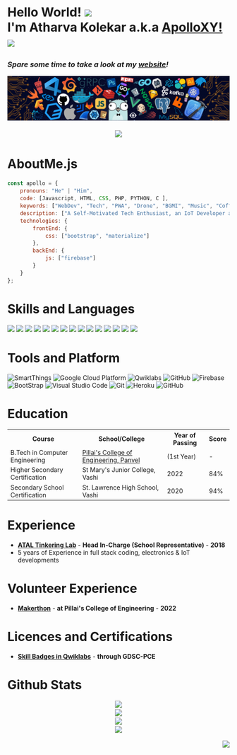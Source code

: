 # Hello World! <img src="https://media.tenor.com/HO7EBVsu04oAAAAC/pikachu-pokemon.gif" height="35"><br>I'm Atharva Kolekar a.k.a [ApolloXY!](https://github.com/apollo-xy) <img src="https://emojis.slackmojis.com/emojis/images/1643515118/11386/among_us_orange_dance.gif?1643515118" width="35"/>

<!-- https://emojis.slackmojis.com/emojis/images/1641578819/51091/pikachu_wave.gif?1641578819 -->
<h3><i>Spare some time to take a look at my <a href="https://www.protonix.tech/">website</a>!</i></h3>

<!-- <img src="https://github.com/AtharvaKolekar/AtharvaKolekar/blob/main/header.png" align="center" height="200"> -->
![](https://github.com/AtharvaKolekar/AtharvaKolekar/blob/main/header.png)

<h4 align="center"><img src="https://readme-typing-svg.herokuapp.com?font=Orbitron&size=20&duration=4000&pause=1000&color=fe347e&center=true&vCenter=true&width=435&lines=%F0%9F%91%A9%E2%80%8D%F0%9F%92%BB+A+Self-Motivated+Tech+Enthusiast+%F0%9F%91%A9%E2%80%8D%F0%9F%92%BB;%F0%9F%92%BB+An+Electronics+%26+IoT+Developer+%F0%9F%92%BB;%F0%9F%A4%A9%F0%9F%95%8A%EF%B8%8F+A+Computer+Engineer+%F0%9F%95%8A%EF%B8%8F%F0%9F%A4%A9;%E2%98%81+A+Google+Cloud+Developer+%E2%98%81;%F0%9F%98%8E%3C%2F%3E+A+Full+Stack+Web+Developer+%3C%2F%3E%F0%9F%98%8E;%F0%9F%9A%81+A+Drone+Creator+%F0%9F%9A%81;%F0%9F%93%B8+A+Photographer+%F0%9F%93%B8;%F0%9F%9B%A0%EF%B8%8F+A+Arduino+%26+Raspberry+Pi+Creator+%F0%9F%9B%A0%EF%B8%8F"></h4>

<!--  <h4 align="center"><samp>A Self-Motivated Tech Enthusiast,<br>An Electronics & IoT Developer,<br>A Cloud & Web Developer ☁ & <br>A Drone-Creator</samp></h4> -->
<!-- https://github.com/amandewatnitrr -->
<!-- https://github.com/anirudhbelwadi/anirudhbelwadi/blob/master/README.md? -->
<!-- https://github.com/anmol098/anmol098 -->
<!-- https://github.com/abhisheknaiidu/abhisheknaiidu -->

# AboutMe.js

```javascript
const apollo = {
    pronouns: "He" | "Him",
    code: [Javascript, HTML, CSS, PHP, PYTHON, C ],
    keywords: ["WebDev", "Tech", "PWA", "Drone", "BGMI", "Music", "Coffee"],
    description: ["A Self-Motivated Tech Enthusiast, an IoT Developer and Full Stack Web Developer"],
    technologies: {
        frontEnd: {
            css: ["bootstrap", "materialize"]
        },
        backEnd: {
            js: ["firebase"]
        }        
    }
};
```

# Skills and Languages
<p align="left">
<img src="https://img.shields.io/badge/HTML5-E34F26?style=for-the-badge&logo=HTML5&logoColor=white">  <img src="https://img.shields.io/badge/JavaScript-F7DF1E?style=for-the-badge&logo=javascript&logoColor=black">  <img src="https://img.shields.io/badge/CSS3-1572B6?style=for-the-badge&logo=CSS3&logoColor=white">  <img src="https://img.shields.io/badge/Arduino-00979D?style=for-the-badge&logo=Arduino&logoColor=white">  <img src="https://img.shields.io/badge/Raspberry_pi-C51A4A?style=for-the-badge&logo=raspberry-pi&logoColor=white">  <img src="https://img.shields.io/badge/C++-00599C?style=for-the-badge&logo=c%2B%2B&logoColor=white">  <img src="https://img.shields.io/badge/PHP-777BB4?style=for-the-badge&logo=php&logoColor=white">  <img src="https://img.shields.io/badge/C-27338e?style=for-the-badge&logo=c&logoColor=white">  <img src="https://img.shields.io/badge/Python-3776AB?style=for-the-badge&logo=Python&logoColor=white">  <img src="https://img.shields.io/badge/MySQL-4479A1?style=for-the-badge&logo=MySQL&logoColor=white">  <img src="https://img.shields.io/badge/MATLAB-800000?style=for-the-badge&logo=MathWorks&logoColor=white">  <img src="https://img.shields.io/badge/SCILAB-004C93?style=for-the-badge&logo=MathWork&logoColor=white">  <img src="https://img.shields.io/badge/Java-013243?style=for-the-badge&logo=Java&logoColor=white"> <img src="https://img.shields.io/badge/jQuery-0769AD?style=for-the-badge&logo=jquery&logoColor=white"> <img src="https://img.shields.io/badge/DRONE-00BFFF?style=for-the-badge&logo=drone&logoColor=white"></p>

# Tools and Platform

![SmartThings](https://img.shields.io/badge/SmartThings-777BB4?style=for-the-badge&logo=SmartThings&logoColor=white)
![Google Cloud Platform](https://img.shields.io/badge/Google_Cloud-4285F4?style=for-the-badge&logo=google-cloud&logoColor=white)
![Qwiklabs](https://img.shields.io/badge/Qwiklabs-F5CD0E?style=for-the-badge&logo=Qwiklabs&logoColor=800000)
![GitHub](https://img.shields.io/badge/GitHub-181717?style=for-the-badge&logo=github)
![Firebase](https://img.shields.io/badge/Firebase-ffcb2c?style=for-the-badge&logo=Firebase&logoColor=DD1100)
![BootStrap](https://img.shields.io/badge/Bootstrap-7952B3?style=for-the-badge&logo=bootstrap&logoColor=white)
![Visual Studio Code](https://img.shields.io/badge/Visual_Studio_Code-007ACC?style=for-the-badge&logo=Visual-Studio-Code&logoColor=white)
![Git](https://img.shields.io/badge/Git-F05032?style=for-the-badge&logo=Git&logoColor=white)
![Heroku](https://img.shields.io/badge/Heroku-430098?style=for-the-badge&logo=Heroku&logoColor=white)
![GitHub](https://img.shields.io/badge/Railway-b63bce?style=for-the-badge&logo=railway&logoColor=white)

<!-- ![HackerRank](https://img.shields.io/badge/HackerRank-107C10?style=for-the-badge&logo=HackerRank&logoColor=black) -->
<!-- ![CodeChef](https://img.shields.io/badge/CodeChef-5B4638?style=for-the-badge&logo=CodeChef&logoColor=white) -->


# Education

<table>
  <tr>
    <th>Course</th>
    <th>School/College</th>
    <th>Year of Passing</th>
    <th>Score</th>
  </tr>
  <tr>
    <td>B.Tech in Computer Engineering</td>
    <td><a href="https://pce.ac.in/">Pillai's College of Engineering, Panvel</a></td>
    <td>(1st Year)</td>
    <td>-</td>
  </tr>
  <tr>
    <td>Higher Secondary Certification</td>
    <td>St Mary's Junior College, Vashi</td>
    <td>2022</td>
    <td>84%</td>
  </tr>
  <tr>
    <td>Secondary School Certification</td>
    <td>St. Lawrence High School, Vashi</td>
    <td>2020</td>
    <td>94%</td>
  </tr>
 </table>
 
 # Experience
- [<b>ATAL Tinkering Lab</b>](https://aim.gov.in/atl.php) - <b>Head In-Charge (School Representative)</b> - <b>2018</b>
- 5 years of Experience in full stack coding, electronics & IoT developments
# Volunteer Experience

- [<b>Makerthon</b>](https://drive.google.com/drive/folders/1g1qNxYeNRUOoXkljzwCMsyC2tjkH8oce?usp=sharing) - <b>at Pillai's College of Engineering</b> - <b>2022</b>

# Licences and Certifications

- [<b>Skill Badges in Qwiklabs</b>](https://www.cloudskillsboost.google/public_profiles/d3c096e9-7413-4674-9a3a-c6aabbd9fb14) - <b>through GDSC-PCE</b>

# Github Stats
<!-- <p align="center"><img src="https://github-readme-streak-stats.herokuapp.com?user=AtharvaKolekar&theme=tokyonight_duo&border_radius=5&date_format=M%20j%5B%2C%20Y%5D"></p> -->
<!-- <p align="center"><img src="https://github-profile-trophy.vercel.app/?username=anirudhbelwadi&title=Commit,Stars,Repositories,PullRequest,Followers&margin-w=15"></p> -->


<p align="center">
 
<img src="https://github-readme-streak-stats.herokuapp.com/?user=AtharvaKolekar&theme=tokyonight_duo&border_radius=5&date_format=M%20j%5B%2C%20Y%5D">
<br><img height="143px" src="https://github-readme-stats.vercel.app/api?username=atharvakolekar&hide_title=true&hide_border=true&show_icons=true&include_all_commits=true&count_private=true&line_height=21&text_color=fff&icon_color=fff&bg_color=0,b621fe,1fd1f9&theme=dark">
<br><img height="143px" src="https://github-profile-summary-cards.vercel.app/api/cards/profile-details?username=atharvakolekar&theme=github">
<br><img height="120px" src="https://github-readme-stats.vercel.app/api/top-langs/?username=atharvakolekar&hide=html&hide_title=true&hide_border=true&layout=compact&langs_count=8&text_color=fff&icon_color=fff&bg_color=0,b621fe,1fd1f9&theme=synthwave">

</p>

<!-- <p><img width="100%" height="300px" align="right" src="https://github-readme-streak-stats.herokuapp.com/?user=atharvakolekar" alt="Atharva" /></p> -->
<!--  <pre align="center"> -->
<!-- ![GitHub Streak](https://github-readme-streak-stats.herokuapp.com?user=AtharvaKolekar&theme=cobalt&border_radius=5&date_format=M%20j%5B%2C%20Y%5D) -->
<!-- ![trophy](https://github-profile-trophy.vercel.app/?username=anirudhbelwadi&title=Commit,Stars,Repositories,PullRequest,Followers&margin-w=15) -->
<!-- </pre> -->

<p align="right"><img width="300px" src="https://raw.githubusercontent.com/abhisheknaiidu/abhisheknaiidu/master/code.gif"></p>

